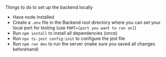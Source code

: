 Things to do to set up the backend locally
- Have node installed
- Create a `.env` file in the Backend root directory where you can set your local port for testing
  (use `PORT=[port you want to run on]`)
- Run `npm install` to install all dependencies (once)
- Run `npx ts-jest config:init` to configure the jest file
- Run `npm run dev` to run the server (make sure you saved all changes beforehand)